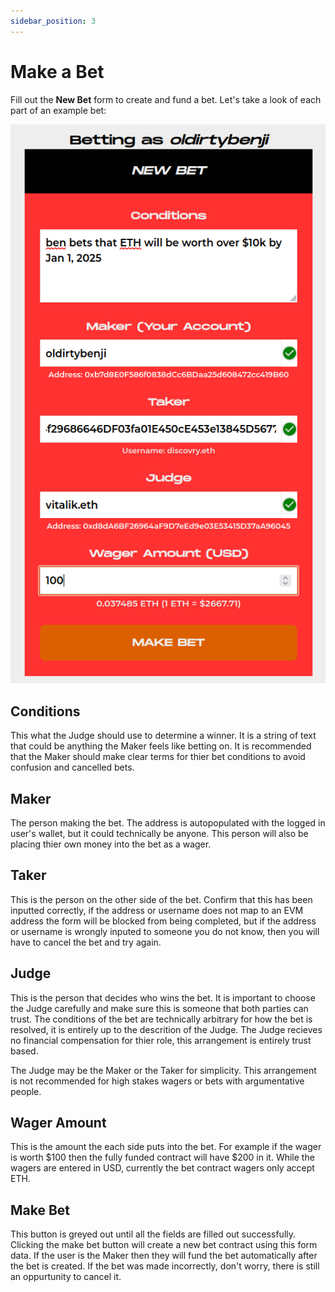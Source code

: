 ```yaml
---
sidebar_position: 3
---
```


# Make a Bet

Fill out the **New Bet** form to create and fund a bet. Let's take a look of each part of an example bet:

![New Bet](/img/newbet.png)

## Conditions

This what the Judge should use to determine a winner. It is a string of text that could be anything the Maker feels like betting on. It is recommended that the Maker should make clear terms for thier bet conditions to avoid confusion and cancelled bets. 

## Maker

The person making the bet. The address is autopopulated with the logged in user's wallet, but it could technically be anyone. This person will also be placing thier own money into the bet as a wager.

## Taker

This is the person on the other side of the bet. Confirm that this has been inputted correctly, if the address or username does not map to an EVM address the form will be blocked from being completed, but if the address or username is wrongly inputed to someone you do not know, then you will have to cancel the bet and try again. 

## Judge

This is the person that decides who wins the bet. It is important to choose the Judge carefully and make sure this is someone that both parties can trust. The conditions of the bet are technically arbitrary for how the bet is resolved, it is entirely up to the descrition of the Judge. The Judge recieves no financial compensation for thier role, this arrangement is entirely trust based. 

The Judge may be the Maker or the Taker for simplicity. This arrangement is not recommended for high stakes wagers or bets with argumentative people. 

## Wager Amount

This is the amount the each side puts into the bet. For example if the wager is worth $100 then the fully funded contract will have $200 in it. While the wagers are entered in USD, currently the bet contract wagers only accept ETH. 

## Make Bet

This button is greyed out until all the fields are filled out successfully. Clicking the make bet button will create a new bet contract using this form data. If the user is the Maker then they will fund the bet automatically after the bet is created. If the bet was made incorrectly, don't worry, there is still an oppurtunity to cancel it.  